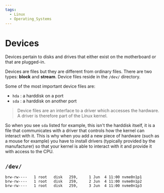 ```yaml
---
tags:
  - Linux
  - Operating_Systems
---
```


# Devices

Devices pertain to disks and drives that either exist on the motherboard or that are plugged-in. 

Devices are files but they are different from ordinary files. There are two types: **block** and **stream**. Device files reside in the `/dev/` directory.

Some of the most important device files are:
* `hda` : a harddisk on a port
* `sda` : a harddisk on another port

> Device files are an interface to a driver which accesses the hardware. A driver is therefore part of the Linux kernel.

So when you see  `sda` listed for example, this isn't the harddisk itself, it is a file that communicates with a driver that controls how the kernel can interact with it. This is why when you add a new piece of hardware (such as a mouse for example) you have to install drivers (typically provided by the manufacturer) so that your kernel is able to interact with it and provide it with access to the CPU.

## `/dev/`

```
brw-rw----   1 root   disk   259,     1 Jun  4 11:00 nvme0n1p1
brw-rw----   1 root   disk   259,     2 Jun  4 11:00 nvme0n1p2
brw-rw----   1 root   disk   259,     3 Jun  4 11:00 nvme0n1p3
```